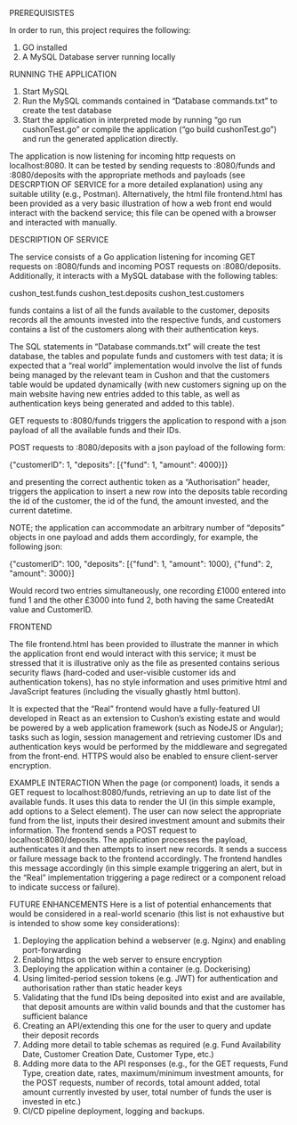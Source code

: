 PREREQUISISTES

In order to run, this project requires the following:
1. GO installed
2. A MySQL Database server running locally


RUNNING THE APPLICATION

1. Start MySQL
2. Run the MySQL commands contained in “Database commands.txt” to create the test database
3. Start the application in interpreted mode by running “go run cushonTest.go” or compile the application (“go build cushonTest.go”) and run the generated application directly.

The application is now listening for incoming http requests on localhost:8080. It can be tested by sending requests to :8080/funds and :8080/deposits with the appropriate methods and payloads (see DESCRPTION OF SERVICE for a more detailed explanation) using any suitable utility (e.g., Postman). Alternatively, the html file frontend.html has been provided as a very basic illustration of how a web front end would interact with the backend service; this file can be opened with a browser and interacted with manually.


DESCRIPTION OF SERVICE

The service consists of a Go application listening for incoming GET requests on :8080/funds and incoming POST requests on :8080/deposits. Additionally, it interacts with a MySQL database with the following tables:

cushon_test.funds
cushon_test.deposits
cushon_test.customers

funds contains a list of all the funds available to the customer, deposits records all the amounts invested into the respective funds, and customers contains a list of the customers along with their authentication keys. 

The SQL statements in “Database commands.txt” will create the test database, the tables and populate funds and customers with test data; it is expected that a “real world” implementation would involve the list of funds being managed by the relevant team in Cushon and that the customers table would be updated dynamically (with new customers signing up on the main website having new entries added to this table, as well as authentication keys being generated and added to this table).

GET requests to :8080/funds triggers the application to respond with a json payload of all the available funds and their IDs.

POST requests to :8080/deposits with a json payload of the following form:

{"customerID": 1, "deposits": [{"fund": 1, "amount": 4000}]}

and presenting the correct authentic token as a “Authorisation” header, triggers the application to insert a new row into the deposits table recording the id of the customer, the id of the fund, the amount invested, and the current datetime. 

NOTE; the application can accommodate an arbitrary number of “deposits” objects in one payload and adds them accordingly, for example, the following json:

{"customerID": 100, "deposits": [{"fund": 1, "amount": 1000}, {"fund": 2, "amount": 3000}]

Would record two entries simultaneously, one recording £1000 entered into fund 1 and the other £3000 into fund 2, both having the same CreatedAt value and CustomerID.

FRONTEND

The file frontend.html has been provided to illustrate the manner in which the application front end would interact with this service; it must be stressed that it is illustrative only as the file as presented contains serious security flaws (hard-coded and user-visible customer ids and authentication tokens), has no style information and uses primitive html and JavaScript features (including the visually ghastly html button).

It is expected that the “Real” frontend would have a fully-featured UI developed in React as an extension to Cushon’s existing estate and would be powered by a web application framework (such as NodeJS or Angular); tasks such as login, session management and retrieving customer IDs and authentication keys would be performed by the middleware and segregated from the front-end. HTTPS would also be enabled to ensure client-server encryption.

EXAMPLE INTERACTION
When the page (or component) loads, it sends a GET request to localhost:8080/funds, retrieving an up to date list of the available funds. It uses this data to render the UI (in this simple example, add options to a Select element). The user can now select the appropriate fund from the list, inputs their desired investment amount and submits their information. The frontend sends a POST request to localhost:8080/deposits. The application processes the payload, authenticates it and then attempts to insert new records. It sends a success or failure message back to the frontend accordingly. The frontend handles this message accordingly (in this simple example triggering an alert, but in the “Real” implementation triggering a page redirect or a component reload to indicate success or failure).


FUTURE ENHANCEMENTS
Here is a list of potential enhancements that would be considered in a real-world scenario (this list is not exhaustive but is intended to show some key considerations):

1. Deploying the application behind a webserver (e.g. Nginx) and enabling port-forwarding
2. Enabling https on the web server to ensure encryption
3. Deploying the application within a container (e.g. Dockerising)
4. Using limited-period session tokens (e.g. JWT) for authentication and authorisation rather than static header keys
5. Validating that the fund IDs being deposited into exist and are available, that deposit amounts are within valid bounds and that the customer has sufficient balance
6. Creating an API/extending this one for the user to query and update their deposit records
7. Adding more detail to table schemas as required (e.g. Fund Availability Date, Customer Creation Date, Customer Type, etc.)
8. Adding more data to the API responses (e.g., for the GET requests, Fund Type, creation date, rates, maximum/minimum investment amounts, for the POST requests, number of records, total amount added, total amount currently invested by user, total number of funds the user is invested in etc.)
9. CI/CD pipeline deployment, logging and backups.

